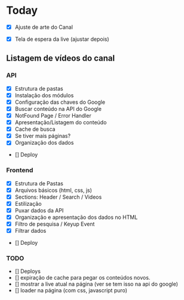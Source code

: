 # Today

* [x] Ajuste de arte do Canal
* [x] Tela de espera da live (ajustar depois)


## Listagem de vídeos do canal

### API
* [x] Estrutura de pastas
* [x] Instalação dos módulos
* [x] Configuração das chaves do Google
* [x] Buscar conteúdo na API do Google
* [x] NotFound Page / Error Handler
* [x] Apresentação/Listagem do conteúdo
* [x] Cache de busca
* [x] Se tiver mais páginas?
* [x] Organização dos dados
* [] Deploy

### Frontend
* [x] Estrutura de Pastas
* [x] Arquivos básicos (html, css, js)
* [x] Sections: Header /  Search / Videos
* [x] Estilização
* [x] Puxar dados da API
* [x] Organização e apresentação dos dados no HTML
* [x] Filtro de pesquisa / Keyup Event
* [x] Filtrar dados
* [] Deploy



### TODO

* [] Deploys
* [] expiração de cache para pegar os conteúdos novos.
* [] mostrar a live atual na página (ver se tem isso na api do google)
* [] loader na página (com css, javascript puro)